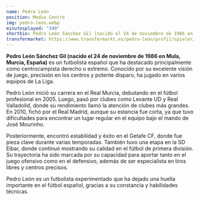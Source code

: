 ```yaml
---
name: Pedro León
position: Medio Centro
img: pedro-leon.webp
minutesplayed: "340" 
shortbio: Pedro León Sánchez Gil (nacido el 24 de noviembre de 1986 en Mula, Murcia, España) es un futbolista español que ha destacado principalmente como centrocampista derecho o extremo.
transfermarket: https://www.transfermarkt.es/pedro-leon/profil/spieler/51587
---
```


**Pedro León Sánchez Gil (nacido el 24 de noviembre de 1986 en Mula, Murcia, España)** es un futbolista español que ha destacado principalmente como centrocampista derecho o extremo. Conocido por su excelente visión de juego, precisión en los centros y potente disparo, ha jugado en varios equipos de La Liga.

Pedro León inició su carrera en el Real Murcia, debutando en el fútbol profesional en 2005. Luego, pasó por clubes como Levante UD y Real Valladolid, donde su rendimiento llamó la atención de clubes más grandes. En 2010, fichó por el Real Madrid, aunque su estancia fue corta, ya que tuvo dificultades para encontrar un lugar regular en el equipo bajo el mando de José Mourinho.

Posteriormente, encontró estabilidad y éxito en el Getafe CF, donde fue pieza clave durante varias temporadas. También tuvo una etapa en la SD Eibar, donde continuó mostrando su calidad en el fútbol de primera división. Su trayectoria ha sido marcada por su capacidad para aportar tanto en el juego ofensivo como en el defensivo, además de ser especialista en tiros libres y centros precisos.

Pedro León es un futbolista experimentado que ha dejado una huella importante en el fútbol español, gracias a su constancia y habilidades técnicas.